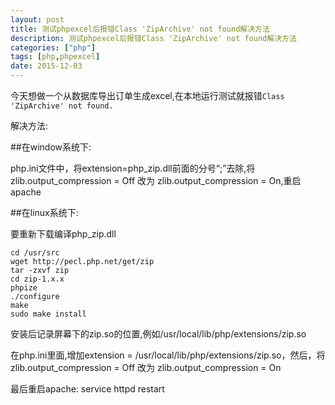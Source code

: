 ```yaml
---
layout: post
title: 测试phpexcel后报错Class 'ZipArchive' not found解决方法
description: 测试phpexcel后报错Class 'ZipArchive' not found解决方法
categories: ["php"]
tags: [php,phpexcel]
date: 2015-12-03
---
```

今天想做一个从数据库导出订单生成excel,在本地运行测试就报错`Class 'ZipArchive' not found.`

解决方法:

##在window系统下:

php.ini文件中，将extension=php_zip.dll前面的分号“;”去除,将 zlib.output_compression = Off 改为 zlib.output_compression = On,重启apache


##在linux系统下:

要重新下载编译php_zip.dll

    cd /usr/src
    wget http://pecl.php.net/get/zip
    tar -zxvf zip
    cd zip-1.x.x
    phpize
    ./configure
    make
    sudo make install

安装后记录屏幕下的zip.so的位置,例如/usr/local/lib/php/extensions/zip.so

在php.ini里面,增加extension = /usr/local/lib/php/extensions/zip.so，然后，将 zlib.output_compression = Off 改为 zlib.output_compression = On 

最后重启apache: service httpd restart